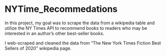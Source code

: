 # NYTime_Recommedations
In this project, my goal was to scrape the data from a wikipedia table and utilize the NY Times API to recommend books to readers who may be interested in an author’s other best-seller books. 

I web-scraped and cleaned the data from “The New York Times Fiction Best Sellers of 2020” wikipedia page.  
